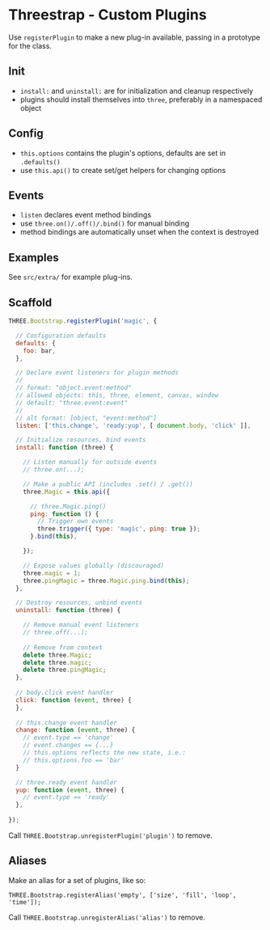 Threestrap - Custom Plugins
===

Use `registerPlugin` to make a new plug-in available, passing in a prototype for the class.

Init
---

* `install:` and `uninstall:` are for initialization and cleanup respectively
* plugins should install themselves into `three`, preferably in a namespaced object

Config
---

* `this.options` contains the plugin's options, defaults are set in `.defaults()`
* use `this.api()` to create set/get helpers for changing options

Events
---

* `listen` declares event method bindings
* use `three.on()/.off()/.bind()` for manual binding
* method bindings are automatically unset when the context is destroyed

Examples
---

See `src/extra/` for example plug-ins.

Scaffold
---

```javascript
THREE.Bootstrap.registerPlugin('magic', {

  // Configuration defaults
  defaults: {
    foo: bar,
  },

  // Declare event listeners for plugin methods
  //
  // format: "object.event:method"
  // allowed objects: this, three, element, canvas, window
  // default: "three.event:event"
  //
  // alt format: [object, "event:method"]
  listen: ['this.change', 'ready:yup', [ document.body, 'click' ]],

  // Initialize resources, bind events
  install: function (three) {

    // Listen manually for outside events
    // three.on(...);

    // Make a public API (includes .set() / .get())
    three.Magic = this.api({

      // three.Magic.ping()
      ping: function () {
        // Trigger own events
        three.trigger({ type: 'magic', ping: true });
      }.bind(this),

    });

    // Expose values globally (discouraged)
    three.magic = 1;
    three.pingMagic = three.Magic.ping.bind(this);
  },

  // Destroy resources, unbind events
  uninstall: function (three) {

    // Remove manual event listeners
    // three.off(...);
    
    // Remove from context
    delete three.Magic;
    delete three.magic;
    delete three.pingMagic;
  },
  
  // body.click event handler
  click: function (event, three) {
  },
  
  // this.change event handler
  change: function (event, three) {
    // event.type == 'change'
    // event.changes == {...}
    // this.options reflects the new state, i.e.:
    // this.options.foo == 'bar'
  }

  // three.ready event handler
  yup: function (event, three) {
    // event.type == 'ready'
  },
  
});
```

Call `THREE.Bootstrap.unregisterPlugin('plugin')` to remove.


Aliases
---

Make an alias for a set of plugins, like so:

```
THREE.Bootstrap.registerAlias('empty', ['size', 'fill', 'loop', 'time']);
```

Call `THREE.Bootstrap.unregisterAlias('alias')` to remove.
